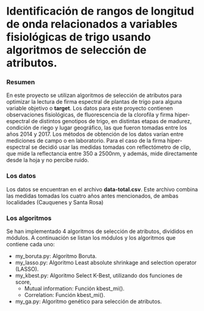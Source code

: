 # Identificación de rangos de longitud de onda relacionados a variables fisiológicas de trigo usando algoritmos de selección de atributos.

### Resumen
En este proyecto se utilizan algoritmos de selección de atributos para optimizar la lectura de firma espectral de plantas de trigo para alguna variable objetivo o **target**.
Los datos para este proyecto contienen observaciones fisiológicas, de fluorescencia de la clorofila y firma hiper-espectral de distintos genotipos de trigo, en distintas etapas de madurez, condición de riego y lugar geográfico, las que fueron tomadas entre los años 2014 y 2017. Los métodos de obtención de los datos varían entre mediciones de campo o en laboratorio. Para el caso de la firma hiper-espectral se decidió usar las medidas tomadas con reflectómetro de clip, que mide la reflectancia entre 350 a 2500nm, y además, mide directamente desde la hoja y no percibe ruido.


### Los datos
Los datos se encuentran en el archivo **data-total.csv**. Este archivo combina las medidas tomadas los cuatro años antes mencionados, de ambas localidades (Cauquenes y Santa Rosa)

### Los algoritmos
Se han implementado 4 algoritmos de selección de atributos, divididos en módulos. A continuación se listan los módulos y los algoritmos que contiene cada uno:
* my_boruta.py: Algoritmo Boruta.
* my_lasso.py: Algoritmo Least absolute shrinkage and selection operator (LASSO).
* my_kbest.py: Algoritmo Select K-Best, utilizando dos funciones de score,
  * Mutual information: Función kbest_mi().
  * Correlation: Función kbest_mi().
* my_ga.py: Algoritmo genético para selección de atributos.
